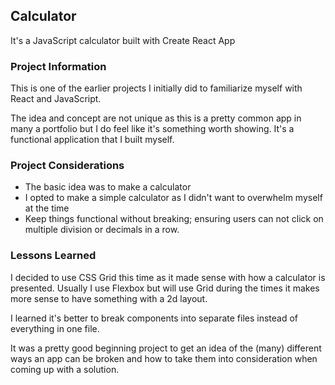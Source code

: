 ## Calculator

It's a JavaScript calculator built with Create React App

### Project Information

This is one of the earlier projects I initially did to familiarize myself with React and JavaScript.

The idea and concept are not unique as this is a pretty common app in many a portfolio but I do feel like it's something worth showing. It's
a functional application that I built myself.

### Project Considerations
  - The basic idea was to make a calculator
  - I opted to make a simple calculator as I didn't want to overwhelm myself at the time
  - Keep things functional without breaking; ensuring users can not click on multiple division or decimals in a row.

### Lessons Learned

I decided to use CSS Grid this time as it made sense with how a calculator is presented. Usually I use Flexbox but will use Grid during the times
it makes more sense to have something with a 2d layout.

I learned it's better to break components into separate files instead of everything in one file.

It was a pretty good beginning project to get an idea of the (many) different ways an app can be broken and how to take them into consideration when coming 
up with a solution.
